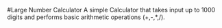 #Large Number Calculator
A simple Calculator that takes input up to 1000 digits and performs basic arithmetic operations (+,-,*,/).
